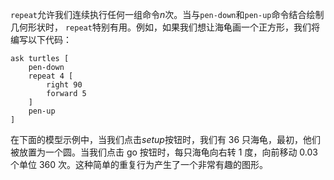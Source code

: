 ﻿`repeat`允许我们连续执行任何一组命令*n*次。当与`pen-down`和`pen-up`命令结合绘制几何形状时， `repeat`特别有用。例如，如果我们想让海龟画一个正方形，我们将编写以下代码：



```
ask turtles [
	pen-down
	repeat 4 [
		right 90
		forward 5
	]
	pen-up
]
```


在下面的模型示例中，当我们点击*setup*按钮时，我们有 36 只海龟，最初，他们被放置为一个圆。当我们点击 go 按钮时，每只海龟向右转 1 度，向前移动 0.03 个单位 360 次。这种简单的重复行为产生了一个非常有趣的图形。
